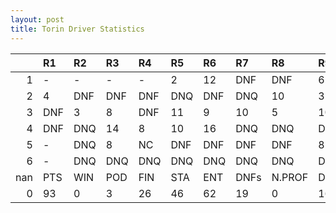 ```yaml
---
layout: post 
title: Torin Driver Statistics
--- 
```


|     | R1   | R2   | R3   | R4   | R5   | R6   | R7   | R8     | R9   | R10   | R11   | R12   | Points   | Pos   |
|----:|:-----|:-----|:-----|:-----|:-----|:-----|:-----|:-------|:-----|:------|:------|:------|:---------|:------|
|   1 | -    | -    | -    | -    | 2    | 12   | DNF  | DNF    | 6    | 12    | DNF   | DNF   | 52.0     | 9.0   |
|   2 | 4    | DNF  | DNF  | DNF  | DNQ  | DNF  | DNQ  | 10     | 3    | 11    | 10    | DNF   | nan      | nan   |
|   3 | DNF  | 3    | 8    | DNF  | 11   | 9    | 10   | 5      | 10   | DNF   | 10    | 11    | nan      | nan   |
|   4 | DNF  | DNQ  | 14   | 8    | 10   | 16   | DNQ  | DNQ    | DNQ  | DNF   | DNQ   | -     | nan      | nan   |
|   5 | -    | DNQ  | 8    | NC   | DNF  | DNF  | DNF  | DNF    | 8    | DNF   | 14    | 14    | nan      | nan   |
|   6 | -    | DNQ  | DNQ  | DNQ  | DNQ  | DNQ  | DNQ  | DNQ    | DNQ  | nan   | nan   | nan   | nan      | nan   |
| nan | PTS  | WIN  | POD  | FIN  | STA  | ENT  | DNFs | N.PROF | DNQ  | %FIN  | PPR   | BST   | CHA      | RNK   |
|   0 | 93   | 0    | 3    | 26   | 46   | 62   | 19   | 0      | 16   | 56.52 | 1.5   | 2     | 0.0      | 18.0  |